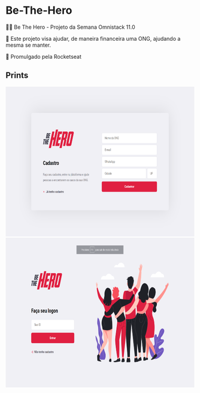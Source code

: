 # Be-The-Hero
:superhero_man: Be The Hero - Projeto da Semana Omnistack 11.0

:muscle: Este projeto visa ajudar, de maneira financeira uma ONG, ajudando a mesma se manter.

:rocket: Promulgado pela Rocketseat

## Prints

<img src="https://github.com/pedrorivald/be-the-hero/blob/master/img/cadastro_react_js.png" height="400" width="750">

<img src="https://github.com/pedrorivald/be-the-hero/blob/master/img/home_react_js.png" height="400" width="750">
